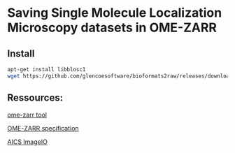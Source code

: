 
# Saving Single Molecule Localization Microscopy datasets in OME-ZARR



## Install

```sh
apt-get install libblosc1
wget https://github.com/glencoesoftware/bioformats2raw/releases/download/v0.2.6/bioformats2raw-0.2.6.zip
```


## Ressources:


[ome-zarr tool](https://github.com/ome/ome-zarr-py)


[OME-ZARR specification](https://github.com/ome/omero-ms-zarr/blob/master/spec.md)


[AICS ImageIO](https://allencellmodeling.github.io/aicsimageio/aicsimageio.html)
